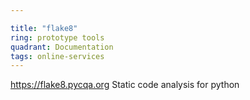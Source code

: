 ```yaml
---

title: "flake8"
ring: prototype tools
quadrant: Documentation
tags: online-services
---
```

https://flake8.pycqa.org
Static code analysis for python
